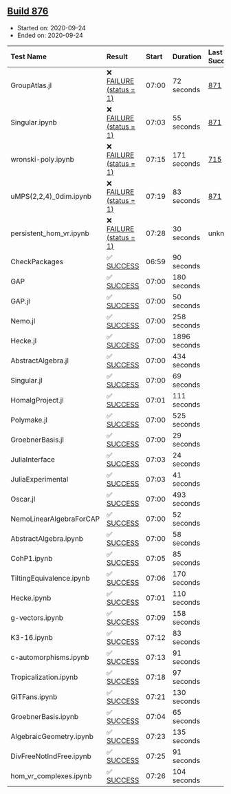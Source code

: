 ## [Build 876](https://oscarci.mathematik.uni-kl.de/job/oscar-stable/876/)

* Started on: 2020-09-24
* Ended on: 2020-09-24

| Test Name    | Result | Start | Duration | Last Success | First Failure |
|:-------------|:-------|:------|:---------|:-------------|:--------------|
| GroupAtlas.jl | ❌ [FAILURE (status = 1)](https://oscarci.mathematik.uni-kl.de/job/oscar-stable/876/artifact/logs/build-876/GroupAtlas.jl.log) | 07:00 | 72 seconds | [871](https://oscarci.mathematik.uni-kl.de/job/oscar-stable/871/) | [872](https://oscarci.mathematik.uni-kl.de/job/oscar-stable/872/) |
| Singular.ipynb | ❌ [FAILURE (status = 1)](https://oscarci.mathematik.uni-kl.de/job/oscar-stable/876/artifact/logs/build-876/Singular.ipynb.log) | 07:03 | 55 seconds | [871](https://oscarci.mathematik.uni-kl.de/job/oscar-stable/871/) | [872](https://oscarci.mathematik.uni-kl.de/job/oscar-stable/872/) |
| wronski-poly.ipynb | ❌ [FAILURE (status = 1)](https://oscarci.mathematik.uni-kl.de/job/oscar-stable/876/artifact/logs/build-876/wronski-poly.ipynb.log) | 07:15 | 171 seconds | [715](https://oscarci.mathematik.uni-kl.de/job/oscar-stable/715/) | [716](https://oscarci.mathematik.uni-kl.de/job/oscar-stable/716/) |
| uMPS(2,2,4)_0dim.ipynb | ❌ [FAILURE (status = 1)](https://oscarci.mathematik.uni-kl.de/job/oscar-stable/876/artifact/logs/build-876/uMPS-2-2-4-_0dim.ipynb.log) | 07:19 | 83 seconds | [871](https://oscarci.mathematik.uni-kl.de/job/oscar-stable/871/) | [872](https://oscarci.mathematik.uni-kl.de/job/oscar-stable/872/) |
| persistent_hom_vr.ipynb | ❌ [FAILURE (status = 1)](https://oscarci.mathematik.uni-kl.de/job/oscar-stable/876/artifact/logs/build-876/persistent_hom_vr.ipynb.log) | 07:28 | 30 seconds | unknown | unknown |
| CheckPackages | ✅ [SUCCESS](https://oscarci.mathematik.uni-kl.de/job/oscar-stable/876/artifact/logs/build-876/CheckPackages.log) | 06:59 | 90 seconds |  |  |
| GAP | ✅ [SUCCESS](https://oscarci.mathematik.uni-kl.de/job/oscar-stable/876/artifact/logs/build-876/GAP.log) | 07:00 | 180 seconds |  |  |
| GAP.jl | ✅ [SUCCESS](https://oscarci.mathematik.uni-kl.de/job/oscar-stable/876/artifact/logs/build-876/GAP.jl.log) | 07:00 | 50 seconds |  |  |
| Nemo.jl | ✅ [SUCCESS](https://oscarci.mathematik.uni-kl.de/job/oscar-stable/876/artifact/logs/build-876/Nemo.jl.log) | 07:00 | 258 seconds |  |  |
| Hecke.jl | ✅ [SUCCESS](https://oscarci.mathematik.uni-kl.de/job/oscar-stable/876/artifact/logs/build-876/Hecke.jl.log) | 07:00 | 1896 seconds |  |  |
| AbstractAlgebra.jl | ✅ [SUCCESS](https://oscarci.mathematik.uni-kl.de/job/oscar-stable/876/artifact/logs/build-876/AbstractAlgebra.jl.log) | 07:00 | 434 seconds |  |  |
| Singular.jl | ✅ [SUCCESS](https://oscarci.mathematik.uni-kl.de/job/oscar-stable/876/artifact/logs/build-876/Singular.jl.log) | 07:00 | 69 seconds |  |  |
| HomalgProject.jl | ✅ [SUCCESS](https://oscarci.mathematik.uni-kl.de/job/oscar-stable/876/artifact/logs/build-876/HomalgProject.jl.log) | 07:01 | 111 seconds |  |  |
| Polymake.jl | ✅ [SUCCESS](https://oscarci.mathematik.uni-kl.de/job/oscar-stable/876/artifact/logs/build-876/Polymake.jl.log) | 07:00 | 525 seconds |  |  |
| GroebnerBasis.jl | ✅ [SUCCESS](https://oscarci.mathematik.uni-kl.de/job/oscar-stable/876/artifact/logs/build-876/GroebnerBasis.jl.log) | 07:00 | 29 seconds |  |  |
| JuliaInterface | ✅ [SUCCESS](https://oscarci.mathematik.uni-kl.de/job/oscar-stable/876/artifact/logs/build-876/JuliaInterface.log) | 07:03 | 24 seconds |  |  |
| JuliaExperimental | ✅ [SUCCESS](https://oscarci.mathematik.uni-kl.de/job/oscar-stable/876/artifact/logs/build-876/JuliaExperimental.log) | 07:03 | 41 seconds |  |  |
| Oscar.jl | ✅ [SUCCESS](https://oscarci.mathematik.uni-kl.de/job/oscar-stable/876/artifact/logs/build-876/Oscar.jl.log) | 07:00 | 493 seconds |  |  |
| NemoLinearAlgebraForCAP | ✅ [SUCCESS](https://oscarci.mathematik.uni-kl.de/job/oscar-stable/876/artifact/logs/build-876/NemoLinearAlgebraForCAP.log) | 07:00 | 52 seconds |  |  |
| AbstractAlgebra.ipynb | ✅ [SUCCESS](https://oscarci.mathematik.uni-kl.de/job/oscar-stable/876/artifact/logs/build-876/AbstractAlgebra.ipynb.log) | 07:00 | 58 seconds |  |  |
| CohP1.ipynb | ✅ [SUCCESS](https://oscarci.mathematik.uni-kl.de/job/oscar-stable/876/artifact/logs/build-876/CohP1.ipynb.log) | 07:05 | 85 seconds |  |  |
| TiltingEquivalence.ipynb | ✅ [SUCCESS](https://oscarci.mathematik.uni-kl.de/job/oscar-stable/876/artifact/logs/build-876/TiltingEquivalence.ipynb.log) | 07:06 | 170 seconds |  |  |
| Hecke.ipynb | ✅ [SUCCESS](https://oscarci.mathematik.uni-kl.de/job/oscar-stable/876/artifact/logs/build-876/Hecke.ipynb.log) | 07:01 | 110 seconds |  |  |
| g-vectors.ipynb | ✅ [SUCCESS](https://oscarci.mathematik.uni-kl.de/job/oscar-stable/876/artifact/logs/build-876/g-vectors.ipynb.log) | 07:09 | 158 seconds |  |  |
| K3-16.ipynb | ✅ [SUCCESS](https://oscarci.mathematik.uni-kl.de/job/oscar-stable/876/artifact/logs/build-876/K3-16.ipynb.log) | 07:12 | 83 seconds |  |  |
| c-automorphisms.ipynb | ✅ [SUCCESS](https://oscarci.mathematik.uni-kl.de/job/oscar-stable/876/artifact/logs/build-876/c-automorphisms.ipynb.log) | 07:13 | 91 seconds |  |  |
| Tropicalization.ipynb | ✅ [SUCCESS](https://oscarci.mathematik.uni-kl.de/job/oscar-stable/876/artifact/logs/build-876/Tropicalization.ipynb.log) | 07:18 | 97 seconds |  |  |
| GITFans.ipynb | ✅ [SUCCESS](https://oscarci.mathematik.uni-kl.de/job/oscar-stable/876/artifact/logs/build-876/GITFans.ipynb.log) | 07:21 | 130 seconds |  |  |
| GroebnerBasis.ipynb | ✅ [SUCCESS](https://oscarci.mathematik.uni-kl.de/job/oscar-stable/876/artifact/logs/build-876/GroebnerBasis.ipynb.log) | 07:04 | 65 seconds |  |  |
| AlgebraicGeometry.ipynb | ✅ [SUCCESS](https://oscarci.mathematik.uni-kl.de/job/oscar-stable/876/artifact/logs/build-876/AlgebraicGeometry.ipynb.log) | 07:23 | 135 seconds |  |  |
| DivFreeNotIndFree.ipynb | ✅ [SUCCESS](https://oscarci.mathematik.uni-kl.de/job/oscar-stable/876/artifact/logs/build-876/DivFreeNotIndFree.ipynb.log) | 07:25 | 91 seconds |  |  |
| hom_vr_complexes.ipynb | ✅ [SUCCESS](https://oscarci.mathematik.uni-kl.de/job/oscar-stable/876/artifact/logs/build-876/hom_vr_complexes.ipynb.log) | 07:26 | 104 seconds |  |  |
